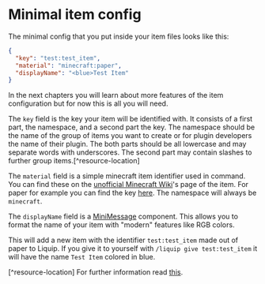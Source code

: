 # Minimal item config

The minimal config that you put inside your item files looks like this:

```json
{
  "key": "test:test_item",
  "material": "minecraft:paper",
  "displayName": "<blue>Test Item"
}
```

In the next chapters you will learn about more features of the item configuration but for now this
is all you will need.

The `key` field is the key your item will be identified with. It consists of a first part, the
namespace, and a second part the key. The namespace should be the name of the group of items you
want to create or for plugin developers the name of their plugin. The both parts should be all
lowercase and may separate words with underscores. The second part may contain slashes to further
group items.[^resource-location]

The `material` field is a simple minecraft item identifier used in command. You can find these
on the [unofficial Minecraft Wiki](https://minecraft.fandom.com/wiki/Minecraft_Wiki)'s page of the
item. For paper for example you can find the key [here](https://minecraft.fandom.com/wiki/Paper#ID).
The namespace will always be `minecraft`.

The `displayName` field is a [MiniMessage](https://docs.adventure.kyori.net/minimessage/format.html)
component. This allows you to format the name of your item with "modern" features like RGB colors.

This will add a new item with the identifier `test:test_item` made out of paper to Liquip. If you
give it to yourself with `/liquip give test:test_item` it will have the name `Test Item` colored
in blue.

[^resource-location] For further information
read [this](https://minecraft.fandom.com/wiki/Resource_location).